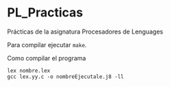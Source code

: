 # PL_Practicas
Prácticas de la asignatura Procesadores de Lenguages

Para compilar ejecutar `make`.


Como compilar el programa

```
lex nombre.lex
gcc lex.yy.c -o nombreEjecutale.j8 -ll 
```